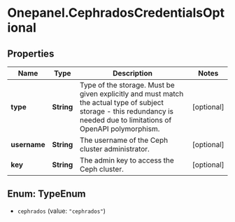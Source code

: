# Onepanel.CephradosCredentialsOptional

## Properties
Name | Type | Description | Notes
------------ | ------------- | ------------- | -------------
**type** | **String** | Type of the storage. Must be given explicitly and must match the actual type of subject storage - this redundancy is needed due to limitations of OpenAPI polymorphism.  | [optional] 
**username** | **String** | The username of the Ceph cluster administrator. | [optional] 
**key** | **String** | The admin key to access the Ceph cluster. | [optional] 


<a name="TypeEnum"></a>
## Enum: TypeEnum


* `cephrados` (value: `"cephrados"`)




